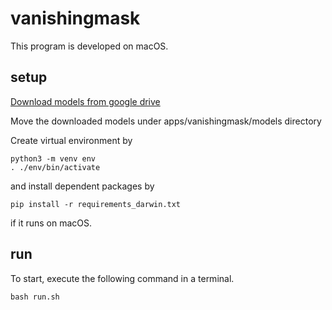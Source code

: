 # vanishingmask

This program is developed on macOS.

## setup
[Download models from google drive](https://drive.google.com/drive/folders/17cj7s6UgLgY5PzYkg_5WSg9V-kfEC2lk?usp=share_link)

Move the downloaded models under apps/vanishingmask/models directory


Create virtual environment by

```
python3 -m venv env
. ./env/bin/activate
```

and install dependent packages by

```
pip install -r requirements_darwin.txt
```
if it runs on macOS.



## run
To start, execute the following command in a terminal.

```
bash run.sh
```
